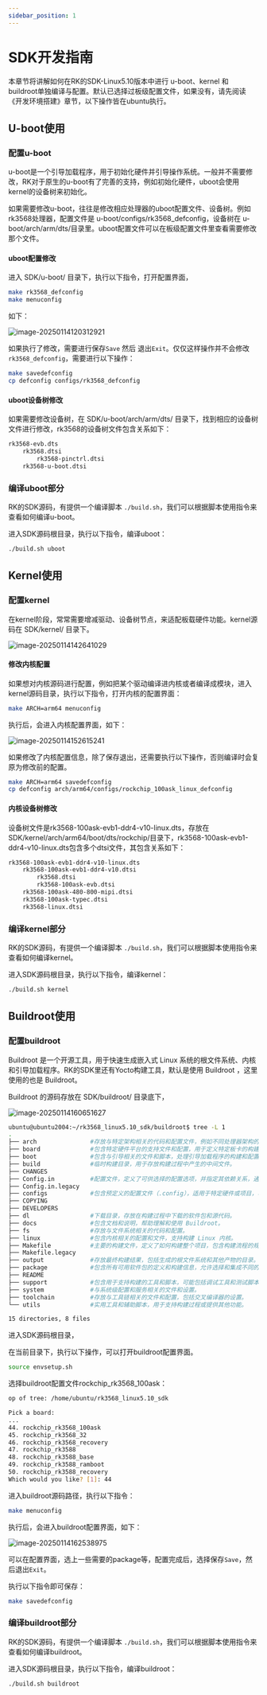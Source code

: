 ```yaml
---
sidebar_position: 1
---
```

# SDK开发指南

本章节将讲解如何在RK的SDK-Linux5.10版本中进行 u-boot、kernel 和 buildroot单独编译与配置。默认已选择过板级配置文件，如果没有，请先阅读《开发环境搭建》章节，以下操作皆在ubuntu执行。

## U-boot使用

### 配置u-boot

u-boot是一个引导加载程序，用于初始化硬件并引导操作系统。一般并不需要修改，RK对于原生的u-boot有了完善的支持，例如初始化硬件，uboot会使用kernel的设备树来初始化。

如果需要修改u-boot，往往是修改相应处理器的uboot配置文件、设备树。例如rk3568处理器，配置文件是 u-boot/configs/rk3568_defconfig，设备树在 u-boot/arch/arm/dts/目录里。uboot配置文件可以在板级配置文件里查看需要修改那个文件。

#### uboot配置修改

进入 SDK/u-boot/ 目录下，执行以下指令，打开配置界面，

~~~bash
make rk3568_defconfig
make menuconfig
~~~

如下：

![image-20250114120312921](images/image-20250114120312921.png)

如果执行了修改，需要进行保存`Save` 然后 退出`Exit`。仅仅这样操作并不会修改 `rk3568_defconfig`，需要进行以下操作：

~~~bash
make savedefconfig
cp defconfig configs/rk3568_defconfig
~~~

#### uboot设备树修改

如果需要修改设备树，在 SDK/u-boot/arch/arm/dts/ 目录下，找到相应的设备树文件进行修改，rk3568的设备树文件包含关系如下：

~~~bash
rk3568-evb.dts
	rk3568.dtsi
		rk3568-pinctrl.dtsi
	rk3568-u-boot.dtsi
~~~

### 编译uboot部分

RK的SDK源码，有提供一个编译脚本 `./build.sh`，我们可以根据脚本使用指令来查看如何编译u-boot。

进入SDK源码根目录，执行以下指令，编译uboot：

~~~bash
./build.sh uboot
~~~

## Kernel使用

### 配置kernel

在kernel阶段，常常需要增减驱动、设备树节点，来适配板载硬件功能。kernel源码在 SDK/kernel/ 目录下。

![image-20250114142641029](images/image-20250114142641029.png)

####  修改内核配置

如果想对内核源码进行配置，例如把某个驱动编译进内核或者编译成模块，进入kernel源码目录，执行以下指令，打开内核的配置界面：

~~~bash
make ARCH=arm64 menuconfig
~~~

执行后，会进入内核配置界面，如下：

![image-20250114152615241](images/image-20250114152615241.png)

如果修改了内核配置信息，除了保存退出，还需要执行以下操作，否则编译时会复原为修改前的配置。

~~~bash
make ARCH=arm64 savedefconfig
cp defconfig arch/arm64/configs/rockchip_100ask_linux_defconfig
~~~

#### 内核设备树修改

设备树文件是rk3568-100ask-evb1-ddr4-v10-linux.dts，存放在 SDK/kernel/arch/arm64/boot/dts/rockchip/目录下，rk3568-100ask-evb1-ddr4-v10-linux.dts包含多个dtsi文件，其包含关系如下：

~~~bash
rk3568-100ask-evb1-ddr4-v10-linux.dts
	rk3568-100ask-evb1-ddr4-v10.dtsi
		rk3568.dtsi
		rk3568-100ask-evb.dtsi
	rk3568-100ask-480-800-mipi.dtsi
	rk3568-100ask-typec.dtsi
	rk3568-linux.dtsi
~~~

### 编译kernel部分

RK的SDK源码，有提供一个编译脚本 `./build.sh`，我们可以根据脚本使用指令来查看如何编译kernel。

进入SDK源码根目录，执行以下指令，编译kernel：

~~~bash
./build.sh kernel
~~~

## Buildroot使用

### 配置buildroot

Buildroot 是一个开源工具，用于快速生成嵌入式 Linux 系统的根文件系统、内核和引导加载程序。RK的SDK里还有Yocto构建工具，默认是使用 Buildroot ，这里使用的也是 Buildroot。

Buildroot 的源码存放在 SDK/buildroot/ 目录底下，

![image-20250114160651627](images/image-20250114160651627.png)

~~~bash
ubuntu@ubuntu2004:~/rk3568_linux5.10_sdk/buildroot$ tree -L 1
.
├── arch               #存放与特定架构相关的代码和配置文件，例如不同处理器架构的支持。
├── board              #包含特定硬件平台的支持文件和配置，用于定义特定板卡的构建过程和设置。
├── boot               #包含与引导相关的文件和脚本，处理引导加载程序的构建和配置。
├── build              #临时构建目录，用于存放构建过程中产生的中间文件。
├── CHANGES
├── Config.in          #配置文件，定义了可供选择的配置选项，并指定其依赖关系，通常用于配置菜单。
├── Config.in.legacy
├── configs            #包含预定义的配置文件（.config），适用于特定硬件或项目，可以通过这些文件快速开始构建。
├── COPYING
├── DEVELOPERS
├── dl                 #下载目录，存放在构建过程中下载的软件包和源代码。
├── docs			   #包含文档和说明，帮助理解和使用 Buildroot。
├── fs				   #存放与文件系统相关的代码和配置。
├── linux              #包含内核相关的配置和文件，支持构建 Linux 内核。
├── Makefile           #主要的构建文件，定义了如何构建整个项目，包含构建流程的规则和目标。
├── Makefile.legacy
├── output             #存放最终构建结果，包括生成的根文件系统和其他产物的目录。
├── package            #包含所有可用软件包的定义和构建信息，允许选择和集成不同的软件包。
├── README
├── support            #包含用于支持构建的工具和脚本，可能包括调试工具和测试脚本。
├── system             #与系统级配置和服务相关的文件和设置。
├── toolchain          #存放与工具链相关的文件和配置，包括交叉编译器的设置。
└── utils              #实用工具和辅助脚本，用于支持构建过程或提供其他功能。

15 directories, 8 files
~~~

进入SDK源码根目录，

在当前目录下，执行以下操作，可以打开buildroot配置界面。

~~~bash
source envsetup.sh
~~~

选择buildroot配置文件rockchip_rk3568_100ask：

~~~bash
op of tree: /home/ubuntu/rk3568_linux5.10_sdk

Pick a board:
...
44. rockchip_rk3568_100ask
45. rockchip_rk3568_32
46. rockchip_rk3568_recovery
47. rockchip_rk3588
48. rockchip_rk3588_base
49. rockchip_rk3588_ramboot
50. rockchip_rk3588_recovery
Which would you like? [1]: 44
~~~

进入buildroot源码路径，执行以下指令：

~~~bash
make menuconfig
~~~

执行后，会进入buildroot配置界面，如下：

![image-20250114162538975](images/image-20250114162538975.png)

可以在配置界面，选上一些需要的package等，配置完成后，选择保存`Save`，然后退出`Exit`。

执行以下指令即可保存：

~~~bash
make savedefconfig
~~~

### 编译buildroot部分

RK的SDK源码，有提供一个编译脚本 `./build.sh`，我们可以根据脚本使用指令来查看如何编译buildroot。

进入SDK源码根目录，执行以下指令，编译buildroot：

~~~bash
./build.sh buildroot
~~~

